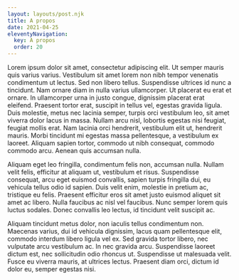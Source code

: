 ```yaml
---
layout: layouts/post.njk
title: A propos
date: 2021-04-25
eleventyNavigation:
  key: A propos
  order: 20
---
```


Lorem ipsum dolor sit amet, consectetur adipiscing elit. Ut semper mauris quis varius varius. Vestibulum sit amet lorem non nibh tempor venenatis condimentum ut lectus. Sed non libero tellus. Suspendisse ultrices id nunc a tincidunt. Nam ornare diam in nulla varius ullamcorper. Ut placerat eu erat et ornare. In ullamcorper urna in justo congue, dignissim placerat erat eleifend. Praesent tortor erat, suscipit in tellus vel, egestas gravida ligula. Duis molestie, metus nec lacinia semper, turpis orci vestibulum leo, sit amet viverra dolor lacus in massa. Nullam arcu nisl, lobortis egestas nisi feugiat, feugiat mollis erat. Nam lacinia orci hendrerit, vestibulum elit ut, hendrerit mauris. Morbi tincidunt mi egestas massa pellentesque, a vestibulum ex laoreet. Aliquam sapien tortor, commodo ut nibh consequat, commodo commodo arcu. Aenean quis accumsan nulla.

Aliquam eget leo fringilla, condimentum felis non, accumsan nulla. Nullam velit felis, efficitur at aliquam ut, vestibulum et risus. Suspendisse consequat, arcu eget euismod convallis, sapien turpis fringilla dui, eu vehicula tellus odio id sapien. Duis velit enim, molestie in pretium ac, tristique eu felis. Praesent efficitur eros sit amet justo euismod aliquet sit amet ac libero. Nulla faucibus ac nisl vel faucibus. Nunc semper lorem quis luctus sodales. Donec convallis leo lectus, id tincidunt velit suscipit ac.

Aliquam tincidunt metus dolor, non iaculis tellus condimentum non. Maecenas varius, dui id vehicula dignissim, lacus quam pellentesque elit, commodo interdum libero ligula vel ex. Sed gravida tortor libero, nec vulputate arcu vestibulum ac. In nec gravida arcu. Suspendisse laoreet dictum est, nec sollicitudin odio rhoncus ut. Suspendisse ut malesuada velit. Fusce eu viverra mauris, at ultrices lectus. Praesent diam orci, dictum id dolor eu, semper egestas nisi. 
